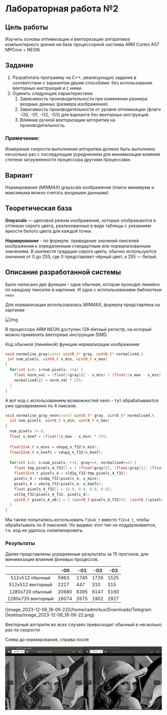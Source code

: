 # Лабораторная работа №2

## Цель работы

Изучить основы оптимизации и векторизации алгоритмов компьютерного зрения на базе процессорной системы ARM Cortex A57 MPCore + NEON. 

## Задание 

1.  Разработать программу на C++, реализующую задание в соответствии с 
вариантом двумя способами: без использования векторных 
инструкций и с ними.  
2.  Оценить следующие характеристики: 
    1. Зависимость производительности при изменении размера входных данных (размера изображения). 
    2. Зависимость производительности от уровня оптимизации (флаги -O0, -O1, -O2, -O3) для варианта без векторных инструкций. 
    3. Влияние ручной векторизации алгоритма на производительность. 

### Примечение:

Измерение скорости выполнения алгоритма должно быть выполнено 
несколько раз с последующим усреднением для минимизации влияния 
степени загруженности процессора другими процессами.

## Вариант

Нормирование (MINMAX) grayscale изображения (поиск минимума и максимума можно считать входными данными)

## Теоретическая база 

***Grayscale*** — цветовой режим изображений, которые отображаются в оттенках серого цвета, реализованные в виде таблицы с указанием яркости белого цвета для каждой точки.

***Нормирование*** - по формуле. приведение значений пикселей изображения к определенным стандартным или нормализованным значениям. В контексте градации серого цвета, обычно используются значения от 0 до 255, где 0 представляет чёрный цвет, а 255 — белый.

## Описание разработанной системы

Было написано две функции - одна обычная, которая проходит линейно по каждому пикселю в картинке. И одна с исппользованием библиотеки `neon`

Для нормализации использовалась MINMAX, формула представлена на картинке

![img](https://www.oreilly.com/api/v2/epubs/9781788627306/files/assets/ffb3ac78-fd6f-4340-aa92-cde8ae0322d6.png)

В процессоре ARM NEON доступен 128-битный регистр, на который можно применять векторные инструкции SIMD.





Код обычной (линейной) функции нормализации изображения

```c++
void normalise_gray(const uint8_t* gray, uint8_t* normalised,\
 int num_pixels, uint8_t x_min, uint8_t x_max)
{
  for(int i=0; i<num_pixels; ++i) {
    float norm_val = (float)(gray[i] - x_min) / (float)(x_max - x_min);
    normalised[i] = norm_val * 255;
  }
}
```



А вот код с использованием возможностей neon - тут обрабатываются уже одновременно по 4 пикселя.

```c++
void normalise_gray_neon(const uint8_t* gray, uint8_t* normalised,\
  int num_pixels, uint8_t x_min, uint8_t x_max)
{
  num_pixels /= 8;
  float x_koef = (float)(x_max - x_min) * 255;

  float32x4_t x_mins = vdupq_n_f32(x_min);
  float32x4_t x_koefs = vdupq_n_f32(x_koef);

  for(int i=0; i<num_pixels; ++i, gray+=4, normalised+=4) {
    float tmp_pixels_4_f32[] = { (float)gray[0], (float)gray[1], (float)gray[2], (float)gray[3] };
    float32x4_t pixels_4 = vld1q_f32(tmp_pixels_4_f32);
    pixels_4 = vsubq_f32(pixels_4, x_mins);
    pixels_4 = vmulq_f32(pixels_4, x_koefs);
    float pixels_4_f32[] = {0.0, 0.0, 0.0, 0.0};
    vst1q_f32(pixels_4_f32, pixels_4);
    uint8_t pixels_4_u8[] = { (uint8_t)pixels_4_f32[0], (uint8_t)pixels_4_f32[1], (uint8_t)pixels_4_f32[2], (uint8_t)pixels_4_f32[3] };
  }
}
```

Мы также попытались использовать `f16x8_t` вместо `f32x4_t`, чтобы обрабатывать по 8 пикселей. Но видимо этот тип не поддерживается, т.к. код не удалось скомпилировать.



### Результаты

Далее представлены усредненные результаты за 15 прогонов, для минимизации влияния фоновых процессов.



|                    | -O0   | -O1  | -O2  | -O3  |
| :----------------: | ----- | ---- | ---- | ---- |
|  512x512 обычный   | 5963  | 1745 | 1726 | 1525 |
| 512x512 векторный  | 2227  | 447  | 310  | 315  |
|  1280x720 обычный  | 20680 | 6395 | 6147 | 5160 |
| 1280x720 векторный | 16074 | 2675 | 1902 | 2927 |

![image_2023-12-08_18-06-22](/home/radmirkus/Downloads/Telegram Desktop/image_2023-12-08_18-06-22.png)



Векторный алгоритм во всех случаях превосходит обычный в несколько раз по скорости

Слева до нормирования, справа после

![lenna_report](img/lenna_report.png)
